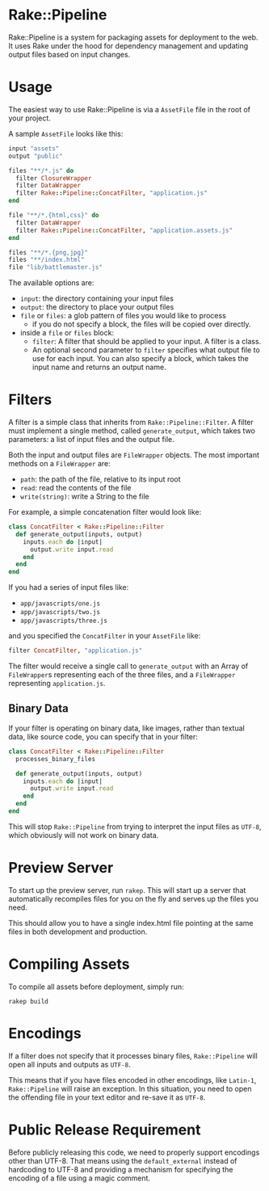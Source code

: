 # Rake::Pipeline

Rake::Pipeline is a system for packaging assets for deployment to the
web. It uses Rake under the hood for dependency management and updating
output files based on input changes.

# Usage

The easiest way to use Rake::Pipeline is via a `AssetFile` file in the
root of your project.

A sample `AssetFile` looks like this:

```ruby
input "assets"
output "public"

files "**/*.js" do
  filter ClosureWrapper
  filter DataWrapper
  filter Rake::Pipeline::ConcatFilter, "application.js"
end

file "**/*.{html,css}" do
  filter DataWrapper
  filter Rake::Pipeline::ConcatFilter, "application.assets.js"
end

files "**/*.{png,jpg}"
files "**/index.html"
file "lib/battlemaster.js"
```

The available options are:

* `input`: the directory containing your input files
* `output`: the directory to place your output files
* `file` or `files`: a glob pattern of files you would
  like to process
  * if you do not specify a block, the files will be
    copied over directly.
* inside a `file` or `files` block:
  * `filter`: A filter that should be applied to your
    input. A filter is a class.
  * An optional second parameter to `filter` specifies
    what output file to use for each input. You can
    also specify a block, which takes the input name
    and returns an output name.

# Filters

A filter is a simple class that inherits from
`Rake::Pipeline::Filter`. A filter must implement a single
method, called <code>generate_output</code>, which takes
two parameters: a list of input files and the output file.

Both the input and output files are `FileWrapper` objects.
The most important methods on a `FileWrapper` are:

* `path`: the path of the file, relative to its input root
* `read`: read the contents of the file
* `write(string)`: write a String to the file

For example, a simple concatenation filter would look like:

```ruby
class ConcatFilter < Rake::Pipeline::Filter
  def generate_output(inputs, output)
    inputs.each do |input|
      output.write input.read
    end
  end
end
```

If you had a series of input files like:

* `app/javascripts/one.js`
* `app/javascripts/two.js`
* `app/javascripts/three.js`

and you specified the `ConcatFilter` in your
`AssetFile` like:

```ruby
filter ConcatFilter, "application.js"
```

The filter would receive a single call to
<code>generate_output</code> with an Array of `FileWrapper`s
representing each of the three files, and a `FileWrapper`
representing `application.js`.

## Binary Data

If your filter is operating on binary data, like images,
rather than textual data, like source code, you can specify
that in your filter:

```ruby
class ConcatFilter < Rake::Pipeline::Filter
  processes_binary_files

  def generate_output(inputs, output)
    inputs.each do |input|
      output.write input.read
    end
  end
end
```

This will stop `Rake::Pipeline` from trying to interpret the
input files as `UTF-8`, which obviously will not work on
binary data.

# Preview Server

To start up the preview server, run `rakep`. This will start up
a server that automatically recompiles files for you on the fly
and serves up the files you need.

This should allow you to have a single index.html file pointing
at the same files in both development and production.

# Compiling Assets

To compile all assets before deployment, simply run:

```
rakep build
```

# Encodings

If a filter does not specify that it processes binary files,
`Rake::Pipeline` will open all inputs and outputs as `UTF-8`.

This means that if you have files encoded in other encodings,
like `Latin-1`, `Rake::Pipeline` will raise an exception. In
this situation, you need to open the offending file in your
text editor and re-save it as `UTF-8`.

# Public Release Requirement

Before publicly releasing this code, we need to properly support
encodings other than UTF-8. That means using the
<code>default_external</code> instead of hardcoding to UTF-8 and
providing a mechanism for specifying the encoding of a file using
a magic comment.
